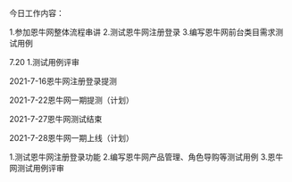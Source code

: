今日工作内容：

1.参加恩牛网整体流程串讲
2.测试恩牛网注册登录
3.编写恩牛网前台类目需求测试用例


7.20
1.测试用例评审


2021-7-16恩牛网注册登录提测

2021-7-22恩牛网一期提测（计划）

2021-7-27恩牛网测试结束

2021-7-28恩牛网一期上线（计划）


1.测试恩牛网注册登录功能
2.编写恩牛网产品管理、角色导购等测试用例
3.恩牛网测试用例评审